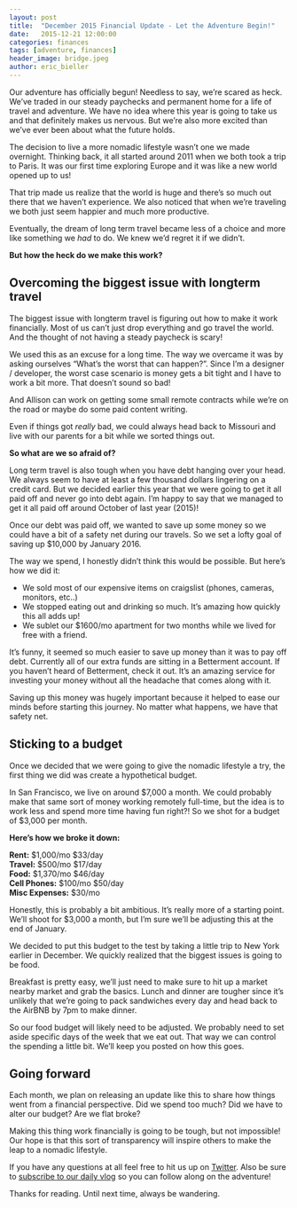 ```yaml
---
layout: post
title:  "December 2015 Financial Update - Let the Adventure Begin!"
date:   2015-12-21 12:00:00
categories: finances
tags: [adventure, finances]
header_image: bridge.jpeg
author: eric_bieller
---
```


Our adventure has officially begun! Needless to say, we’re scared as heck. We’ve traded in our steady paychecks and permanent home for a life of travel and adventure. We have no idea where this year is going to take us and that definitely makes us nervous. But we’re also more excited than we’ve ever been about what the future holds.

The decision to live a more nomadic lifestyle wasn’t one we made overnight. Thinking back, it all started around 2011 when we both took a trip to Paris. It was our first time exploring Europe and it was like a new world opened up to us!

That trip made us realize that the world is huge and there’s so much out there that we haven’t experience. We also noticed that when we’re traveling we both just seem happier and much more productive.

Eventually, the dream of long term travel became less of a choice and more like something we *had* to do. We knew we’d regret it if we didn’t.

**But how the heck do we make this work?**

## Overcoming the biggest issue with longterm travel

The biggest issue with longterm travel is figuring out how to make it work financially. Most of us can’t just drop everything and go travel the world. And the thought of not having a steady paycheck is scary!

We used this as an excuse for a long time. The way we overcame it was by asking ourselves “What’s the worst that can happen?”. Since I’m a designer / developer, the worst case scenario is money gets a bit tight and I have to work a bit more. That doesn’t sound so bad!

And Allison can work on getting some small remote contracts while we’re on the road or maybe do some paid content writing.

Even if things got *really* bad, we could always head back to Missouri and live with our parents for a bit while we sorted things out.

**So what are we so afraid of?**

Long term travel is also tough when you have debt hanging over your head. We always seem to have at least a few thousand dollars lingering on a credit card. But we decided earlier this year that we were going to get it all paid off and never go into debt again. I’m happy to say that we managed to get it all paid off around October of last year (2015)!

Once our debt was paid off, we wanted to save up some money so we could have a bit of a safety net during our travels. So we set a lofty goal of saving up $10,000 by January 2016.

The way we spend, I honestly didn’t think this would be possible. But here’s how we did it:

- We sold most of our expensive items on craigslist (phones, cameras, monitors, etc..)
- We stopped eating out and drinking so much. It’s amazing how quickly this all adds up!
- We sublet our $1600/mo apartment for two months while we lived for free with a friend.

It’s funny, it seemed so much easier to save up money than it was to pay off debt. Currently all of our extra funds are sitting in a Betterment account. If you haven’t heard of Betterment, check it out. It’s an amazing service for investing your money without all the headache that comes along with it.

Saving up this money was hugely important because it helped to ease our minds before starting this journey. No matter what happens, we have that safety net.

## Sticking to a budget

Once we decided that we were going to give the nomadic lifestyle a try, the first thing we did was create a hypothetical budget.

In San Francisco, we live on around $7,000 a month. We could probably make that same sort of money working remotely full-time, but the idea is to work less and spend more time having fun right?! So we shot for a budget of $3,000 per month.

**Here’s how we broke it down:**

**Rent:** $1,000/mo $33/day<br />
**Travel:** $500/mo $17/day<br />
**Food:** $1,370/mo $46/day<br />
**Cell Phones:** $100/mo $50/day<br />
**Misc Expenses:** $30/mo

Honestly, this is probably a bit ambitious. It’s really more of a starting point. We’ll shoot for $3,000 a month, but I’m sure we’ll be adjusting this at the end of January.

We decided to put this budget to the test by taking a little trip to New York earlier in December. We quickly realized that the biggest issues is going to be food. 

Breakfast is pretty easy, we’ll just need to make sure to hit up a market nearby market and grab the basics. Lunch and dinner are tougher since it’s unlikely that we’re going to pack sandwiches every day and head back to the AirBNB by 7pm to make dinner.

So our food budget will likely need to be adjusted. We probably need to set aside specific days of the week that we eat out. That way we can control the spending a little bit. We’ll keep you posted on how this goes.

## Going forward

Each month, we plan on releasing an update like this to share how things went from a financial perspective. Did we spend too much? Did we have to alter our budget? Are we flat broke?

Making this thing work financially is going to be tough, but not impossible! Our hope is that this sort of transparency will inspire others to make the leap to a nomadic lifestyle.

If you have any questions at all feel free to hit us up on [Twitter](http://twitter.com/the_endless_a). Also be sure to [subscribe to our daily vlog](http://bit.ly/1Nnl2kq) so you can follow along on the adventure!

Thanks for reading. Until next time, always be wandering.
